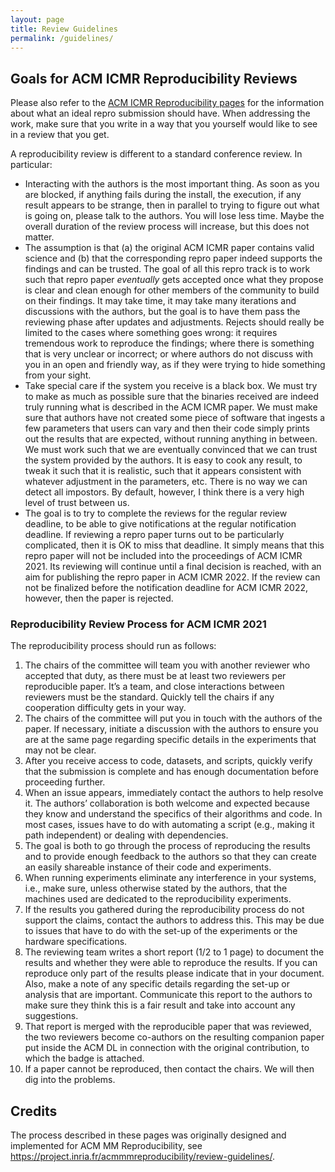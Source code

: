 ```yaml
---
layout: page
title: Review Guidelines
permalink: /guidelines/
---
```


## Goals for ACM ICMR Reproducibility Reviews

Please also refer to the [ACM ICMR Reproducibility pages](./cfp2021/) for the information about what an ideal repro submission should have. 
When addressing the work, make sure that you write in a way that you yourself would like to see in a review that you get. 

A reproducibility review is different to a standard conference review. In particular: 

- Interacting with the authors is the most important thing. As soon as you are blocked, if anything fails during the install, the execution, if any result appears to be strange, then in parallel to trying to figure out what is going on, please talk to the authors. You will lose less time. Maybe the overall duration of the review process will increase, but this does not matter.
- The assumption is that (a) the original ACM ICMR paper contains valid science and (b) that the corresponding repro paper indeed supports the findings and can be trusted. The goal of all this repro track is to work such that repro paper *eventually* gets accepted once what they propose is clear and clean enough for other members of the community to build on their findings. It may take time, it may take many iterations and discussions with the authors, but the goal is to have them pass the reviewing phase after updates and adjustments. Rejects should really be limited to the cases where something goes wrong: it requires tremendous work to reproduce the findings; where there is something that is very unclear or incorrect; or where authors do not discuss with you in an open and friendly way, as if they were trying to hide something from your sight.
- Take special care if the system you receive is a black box. We must try to make as much as possible sure that the binaries received are indeed truly running what is described in the ACM ICMR paper. We must make sure that authors have not created some piece of software that ingests a few parameters that users can vary and then their code simply prints out the results that are expected, without running anything in between. We must work such that we are eventually convinced that we can trust the system provided by the authors. It is easy to cook any result, to tweak it such that it is realistic, such that it appears consistent with whatever adjustment in the parameters, etc. There is no way we can detect all impostors. By default, however, I think there is a very high level of trust between us.
- The goal is to try to complete the reviews for the regular review deadline, to be able to give notifications at the regular notification deadline. If reviewing a repro paper turns out to be particularly complicated, then it is OK to miss that deadline. It simply means that this repro paper will not be included into the proceedings of ACM ICMR 2021. Its reviewing will continue until a final decision is reached, with an aim for publishing the repro paper in ACM ICMR 2022. If the review can not be finalized before the notification deadline for ACM ICMR 2022, however, then the paper is rejected.

### Reproducibility Review Process for ACM ICMR 2021 
The reproducibility process should run as follows:

1. The chairs of the committee will team you with another reviewer who accepted that duty, as there must be at least two reviewers per reproducible paper. It’s a team, and close interactions between reviewers must be the standard. Quickly tell the chairs if any cooperation difficulty gets in your way.
2. The chairs of the committee will put you in touch with the authors of the paper. If necessary, initiate a discussion with the authors to ensure you are at the same page regarding specific details in the experiments that may not be clear.
3. After you receive access to code, datasets, and scripts, quickly verify that the submission is complete and has enough documentation before proceeding further.
4. When an issue appears, immediately contact the authors to help resolve it. The authors’ collaboration is both welcome and expected because they know and understand the specifics of their algorithms and code. In most cases, issues have to do with automating a script (e.g., making it path independent) or dealing with dependencies.
5. The goal is both to go through the process of reproducing the results and to provide enough feedback to the authors so that they can create an easily shareable instance of their code and experiments.
6. When running experiments eliminate any interference in your systems, i.e., make sure, unless otherwise stated by the authors, that the machines used are dedicated to the reproducibility experiments.
7. If the results you gathered during the reproducibility process do not support the claims, contact the authors to address this. This may be due to issues that have to do with the set-up of the experiments or the hardware specifications.
8. The reviewing team writes a short report (1/2 to 1 page) to document the results and whether they were able to reproduce the results. If you can reproduce only part of the results please indicate that in your document. Also, make a note of any specific details regarding the set-up or analysis that are important. Communicate this report to the authors to make sure they think this is a fair result and take into account any suggestions.
9. That report is merged with the reproducible paper that was reviewed, the two reviewers become co-authors on the resulting companion paper put inside the ACM DL in connection with the original contribution, to which the badge is attached.
10. If a paper cannot be reproduced, then contact the chairs. We will then dig into the problems.

## Credits

The process described in these pages was originally designed and implemented for ACM MM Reproducibility, see <https://project.inria.fr/acmmmreproducibility/review-guidelines/>.

